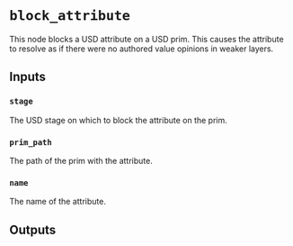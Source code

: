 # `block_attribute`

This node blocks a USD attribute on a USD prim. This causes the attribute to resolve as if there were no authored value opinions in weaker layers.

## Inputs

### `stage`
The USD stage on which to block the attribute on the prim. 

### `prim_path`
The path of the prim with the attribute. 

### `name`
The name of the attribute. 


## Outputs
